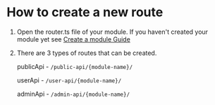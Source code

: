 # How to create a new route

1. Open the router.ts file of your module. If you haven't created your module yet see [Create a module Guide](./create-a-module.md)

2. There are 3 types of routes that can be created.

   publicApi - `/public-api/{module-name}/`

   userApi - `/user-api/{module-name}/`

   adminApi - `/admin-api/{module-name}/`
